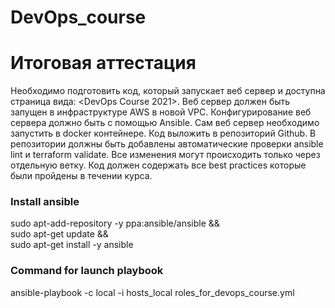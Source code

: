 # DevOps_course
# Итоговая аттестация
Необходимо подготовить код, который запускает веб сервер и доступна страница вида: <DevOps Course 2021>. Веб сервер должен быть запущен в инфраструктуре AWS в новой VPC. Конфигурирование веб сервера должно быть с помощью Ansible. Сам веб сервер необходимо запустить в docker контейнере. Код выложить в репозиторий Github. В репозитории должны быть добавлены автоматические проверки ansible lint и terraform validate. Все изменения могут происходить только через отдельную ветку. Код должен содержать все best practices которые были пройдены в течении курса.

### Install ansible

sudo apt-add-repository -y ppa:ansible/ansible && \
sudo apt-get update && \
sudo apt-get install -y ansible

### Command for launch playbook

ansible-playbook -c local -i hosts_local roles_for_devops_course.yml
